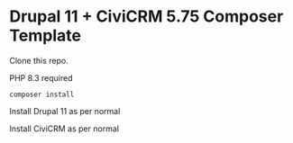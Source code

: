 # Drupal 11 + CiviCRM 5.75 Composer Template

Clone this repo.

PHP 8.3 required

```composer install```

Install Drupal 11 as per normal

Install CiviCRM as per normal

